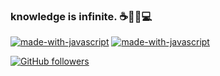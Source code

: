 ### knowledge is infinite. ☕🙌🥳💻

[![made-with-javascript](https://img.shields.io/badge/wuchao-blog-1f425f.svg)](https://jerrywu001.vercel.app/)
[![made-with-javascript](https://img.shields.io/badge/wuchao-知乎-1f425f.svg)](https://www.zhihu.com/people/chao-wu-91)

[![GitHub followers](https://github-readme-stats.vercel.app/api?username=jerrywu001&count_private=true&role=OWNER,ORGANIZATION_MEMBER,COLLABORATOR&show_icons=true&hide=issues&bg_color=30,e96443,904e95&title_color=fff&text_color=fff&icon_color=fff)](https://github.com/anuraghazra/github-readme-stats)
